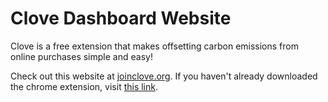 # Clove Dashboard Website

Clove is a free extension that makes offsetting carbon emissions from online purchases simple and easy!

Check out this website at [joinclove.org](https://joinclove.org). If you haven't already downloaded the chrome extension, visit [this link](https://chrome.google.com/webstore/detail/clove-carbon-offset-for-o/ngbohkoofgapiedfbnbnbondgpldgcba).
